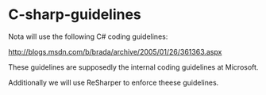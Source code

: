 C-sharp-guidelines
==================

Nota will use the following C# coding guidelines:

http://blogs.msdn.com/b/brada/archive/2005/01/26/361363.aspx

These guidelines are supposedly the internal coding guidelines at Microsoft.

Additionally we will use ReSharper to enforce theese guidelines.

